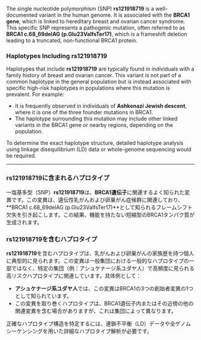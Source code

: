 The single nucleotide polymorphism (SNP) **rs121918719** is a well-documented variant in the human genome. It is associated with the **BRCA1 gene**, which is linked to hereditary breast and ovarian cancer syndrome. This specific SNP represents a pathogenic mutation, often referred to as **BRCA1 c.68_69delAG (p.Glu23ValfsTer17)**, which is a frameshift deletion leading to a truncated, non-functional BRCA1 protein.

### Haplotypes Including rs121918719
Haplotypes that include **rs121918719** are typically found in individuals with a family history of breast and ovarian cancer. This variant is not part of a common haplotype in the general population but is instead associated with specific high-risk haplotypes in populations where this mutation is prevalent. For example:
- It is frequently observed in individuals of **Ashkenazi Jewish descent**, where it is one of the three founder mutations in BRCA1.
- The haplotype surrounding this mutation may include other linked variants in the BRCA1 gene or nearby regions, depending on the population.

To determine the exact haplotype structure, detailed haplotype analysis using linkage disequilibrium (LD) data or whole-genome sequencing would be required.

---

### rs121918719に含まれるハプロタイプ
一塩基多型（SNP）**rs121918719**は、**BRCA1遺伝子**に関連するよく知られた変異です。この変異は、遺伝性乳がんおよび卵巣がん症候群に関連しており、**BRCA1 c.68_69delAG (p.Glu23ValfsTer17)**として知られるフレームシフト欠失を引き起こします。この結果、機能を持たない短縮型のBRCA1タンパク質が生成されます。

### rs121918719を含むハプロタイプ
**rs121918719**を含むハプロタイプは、乳がんおよび卵巣がんの家族歴を持つ個人に典型的に見られます。この変異は一般集団における一般的なハプロタイプの一部ではなく、特定の集団（例：アシュケナージ系ユダヤ人）で高頻度に見られる高リスクハプロタイプに関連しています。具体例として：
- **アシュケナージ系ユダヤ人**では、この変異はBRCA1の3つの創始者変異の1つとして知られています。
- この変異を取り巻くハプロタイプは、BRCA1遺伝子内またはその近傍の他の関連変異を含む場合がありますが、これは集団によって異なります。

正確なハプロタイプ構造を特定するには、連鎖不平衡（LD）データや全ゲノムシーケンシングを用いた詳細なハプロタイプ解析が必要です。